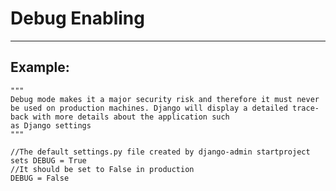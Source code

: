 # Debug Enabling
-------

## Example:


    """
    Debug mode makes it a major security risk and therefore it must never be used on production machines. Django will display a detailed trace-back with more details about the application such 
    as Django settings
    """

    //The default settings.py file created by django-admin startproject sets DEBUG = True
    //It should be set to False in production 
    DEBUG = False